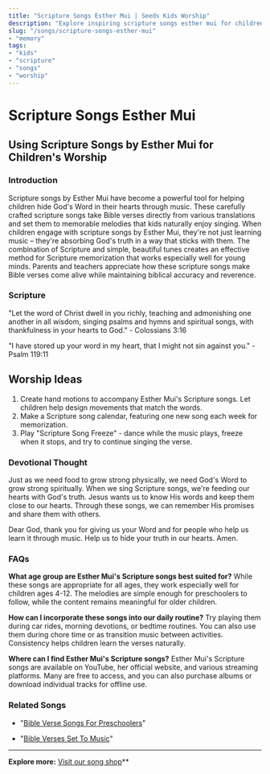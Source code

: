 ```yaml
---
title: "Scripture Songs Esther Mui | Seeds Kids Worship"
description: "Explore inspiring scripture songs esther mui for children's worship and faith development. Biblical music resources for families and ministry."
slug: "/songs/scripture-songs-esther-mui"
- "memory"
tags:
- "kids"
- "scripture"
- "songs"
- "worship"
---
```


# Scripture Songs Esther Mui

## Using Scripture Songs by Esther Mui for Children's Worship

### Introduction
Scripture songs by Esther Mui have become a powerful tool for helping children hide God's Word in their hearts through music. These carefully crafted scripture songs take Bible verses directly from various translations and set them to memorable melodies that kids naturally enjoy singing. When children engage with scripture songs by Esther Mui, they're not just learning music – they're absorbing God's truth in a way that sticks with them. The combination of Scripture and simple, beautiful tunes creates an effective method for Scripture memorization that works especially well for young minds. Parents and teachers appreciate how these scripture songs make Bible verses come alive while maintaining biblical accuracy and reverence.

### Scripture
"Let the word of Christ dwell in you richly, teaching and admonishing one another in all wisdom, singing psalms and hymns and spiritual songs, with thankfulness in your hearts to God." - Colossians 3:16

"I have stored up your word in my heart, that I might not sin against you." - Psalm 119:11

## Worship Ideas
1. Create hand motions to accompany Esther Mui's Scripture songs. Let children help design movements that match the words.
2. Make a Scripture song calendar, featuring one new song each week for memorization.
3. Play "Scripture Song Freeze" - dance while the music plays, freeze when it stops, and try to continue singing the verse.

### Devotional Thought
Just as we need food to grow strong physically, we need God's Word to grow strong spiritually. When we sing Scripture songs, we're feeding our hearts with God's truth. Jesus wants us to know His words and keep them close to our hearts. Through these songs, we can remember His promises and share them with others.

Dear God, thank you for giving us your Word and for people who help us learn it through music. Help us to hide your truth in our hearts. Amen.

### FAQs
**What age group are Esther Mui's Scripture songs best suited for?**
While these songs are appropriate for all ages, they work especially well for children ages 4-12. The melodies are simple enough for preschoolers to follow, while the content remains meaningful for older children.

**How can I incorporate these songs into our daily routine?**
Try playing them during car rides, morning devotions, or bedtime routines. You can also use them during chore time or as transition music between activities. Consistency helps children learn the verses naturally.

**Where can I find Esther Mui's Scripture songs?**
Esther Mui's Scripture songs are available on YouTube, her official website, and various streaming platforms. Many are free to access, and you can also purchase albums or download individual tracks for offline use.

### Related Songs

- "[Bible Verse Songs For Preschoolers](/songs/bible-verse-songs-for-preschoolers/)"

- "[Bible Verses Set To Music](/songs/bible-verses-set-to-music/)"

---

**Explore more:** [Visit our song shop](https://seedskidsworship.com/shop)**

<!-- Schema Markup -->
<script type="application/ld+json">
{
  "@context": "https://schema.org",
  "@type": "MusicRecording",
  "name": "Scripture Songs Esther Mui",
  "byArtist": {
    "@type": "MusicGroup",
    "name": "Seeds Kids Worship"
  },
  "isFamilyFriendly": true,
  "url": "https://seedskidsworship.com/songs/scripture-songs-esther-mui/"
}
</script>